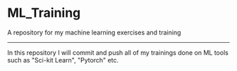 # ML_Training
A repository for my machine learning exercises and training 
___
In this repository I will commit and push all of my trainings done on ML tools such as "Sci-kit Learn", "Pytorch" etc. 
